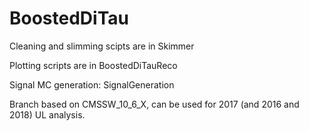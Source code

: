 # BoostedDiTau

Cleaning and slimming scipts are in Skimmer

Plotting scripts are in BoostedDiTauReco

Signal MC generation: SignalGeneration

Branch based on CMSSW_10_6_X, can be used for 2017 (and 2016 and 2018) UL analysis.